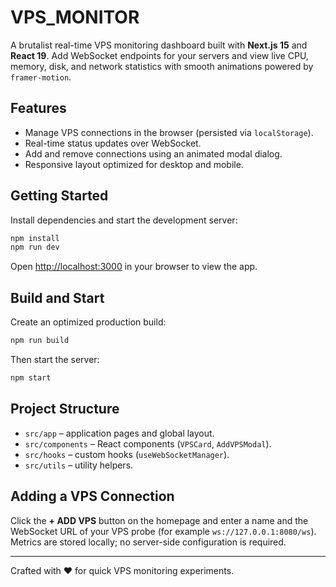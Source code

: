 # VPS_MONITOR

A brutalist real-time VPS monitoring dashboard built with **Next.js 15** and **React 19**. Add WebSocket endpoints for your servers and view live CPU, memory, disk, and network statistics with smooth animations powered by `framer-motion`.

## Features

- Manage VPS connections in the browser (persisted via `localStorage`).
- Real-time status updates over WebSocket.
- Add and remove connections using an animated modal dialog.
- Responsive layout optimized for desktop and mobile.

## Getting Started

Install dependencies and start the development server:

```bash
npm install
npm run dev
```

Open <http://localhost:3000> in your browser to view the app.

## Build and Start

Create an optimized production build:

```bash
npm run build
```

Then start the server:

```bash
npm start
```

## Project Structure

- `src/app` – application pages and global layout.
- `src/components` – React components (`VPSCard`, `AddVPSModal`).
- `src/hooks` – custom hooks (`useWebSocketManager`).
- `src/utils` – utility helpers.

## Adding a VPS Connection

Click the **+ ADD VPS** button on the homepage and enter a name and the WebSocket URL of your VPS probe (for example `ws://127.0.0.1:8080/ws`). Metrics are stored locally; no server-side configuration is required.

---

Crafted with ❤️ for quick VPS monitoring experiments.
